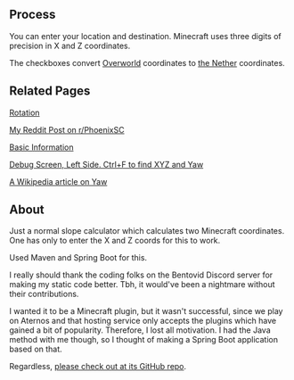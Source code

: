 ## Process

You can enter your location and destination. Minecraft uses three digits of precision in X and Z coordinates.

The checkboxes convert [Overworld](https://minecraft.fandom.com/wiki/Overworld) coordinates to [the Nether](https://minecraft.wiki/w/The_Nether) coordinates.

## Related Pages

[Rotation](https://minecraft.wiki/w/Rotation)

[My Reddit Post on r/PhoenixSC](https://old.reddit.com/r/PhoenixSC/comments/1dre12s/a_badlyedited_guide_to_minecraft_yaw_angles_using/)

[Basic Information](https://minecraft.wiki/w/Chunk_format/Entity/Rotation_(yaw))

[Debug Screen, Left Side. Ctrl+F to find XYZ and Yaw](https://minecraft.wiki/w/Debug_screen#Left_side)

[A Wikipedia article on Yaw](https://en.wikipedia.org/wiki/Yaw_(rotation))

## About

Just a normal slope calculator which calculates two Minecraft coordinates. One has only to enter the X and Z coords for this to work. 

Used Maven and Spring Boot for this.

I really should thank the coding folks on the Bentovid Discord server for making my static code better. Tbh, it would've been a nightmare without their contributions.

I wanted it to be a Minecraft plugin, but it wasn't successful, since we play on Aternos and that hosting service only accepts the plugins which have gained a bit of popularity. Therefore, I lost all motivation. I had the Java method with me though, so I thought of making a Spring Boot application based on that.

Regardless, [please check out at its GitHub repo](https://github.com/FlyingSaturn/yaw-calculator).
